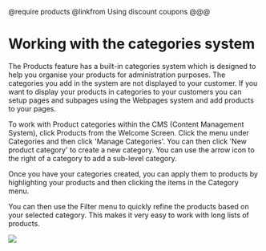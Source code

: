 @require products
@linkfrom Using discount coupons
@@@
# Working with the categories system

The Products feature has a built-in categories system which is designed to help you organise your products for administration purposes. The categories you add in the system are not displayed to your customer. If you want to display your products in categories to your customers you can setup pages and subpages using the Webpages system and add products to your pages. 

To work with Product categories within the CMS (Content Management System), click Products from the Welcome Screen. Click the menu under Categories and then click 'Manage Categories'. You can then click 'New product category' to create a new category. You can use the arrow icon to the right of a category to add a sub-level category. 

Once you have your categories created, you can apply them to products by highlighting your products and then clicking the items in the Category menu. 

You can then use the Filter menu to quickly refine the products based on your selected category. This makes it very easy to work with long lists of products. 

<img src="help.php?img=product-categories.gif" />